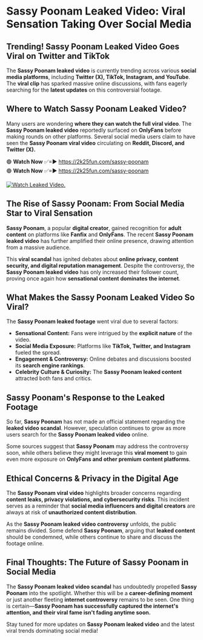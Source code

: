 # Sassy Poonam Leaked Video: Viral Sensation Taking Over Social Media

## **Trending! Sassy Poonam Leaked Video Goes Viral on Twitter and TikTok**
The **Sassy Poonam leaked video** is currently trending across various **social media platforms**, including **Twitter (X), TikTok, Instagram, and YouTube**. The **viral clip** has sparked massive online discussions, with fans eagerly searching for the **latest updates** on this controversial footage.

## **Where to Watch Sassy Poonam Leaked Video?**
Many users are wondering **where they can watch the full viral video**. The **Sassy Poonam leaked video** reportedly surfaced on **OnlyFans** before making rounds on other platforms. Several social media users claim to have seen the **Sassy Poonam viral video** circulating on **Reddit, Discord, and Twitter (X).**

🟢 **Watch Now** ✅=► https://2k25fun.com/sassy-poonam  
🟢 **Watch Now** ✅=► https://2k25fun.com/sassy-poonam  

[![Watch Leaked Video.](https://miro.medium.com/v2/resize:fit:828/format:webp/1*cilzJN44JGOrTw9NJCrNHA.gif "Watch Leaked Video")](https://2k25fun.com/sassy-poonam)

## **The Rise of Sassy Poonam: From Social Media Star to Viral Sensation**
**Sassy Poonam**, a popular **digital creator**, gained recognition for **adult content** on platforms like **Fanfix** and **OnlyFans**. The recent **Sassy Poonam leaked video** has further amplified their online presence, drawing attention from a massive audience.

This **viral scandal** has ignited debates about **online privacy, content security, and digital reputation management**. Despite the controversy, the **Sassy Poonam leaked video** has only increased their follower count, proving once again how **sensational content dominates the internet**.

## **What Makes the Sassy Poonam Leaked Video So Viral?**
The **Sassy Poonam leaked footage** went viral due to several factors:
- **Sensational Content:** Fans were intrigued by the **explicit nature** of the video.
- **Social Media Exposure:** Platforms like **TikTok, Twitter, and Instagram** fueled the spread.
- **Engagement & Controversy:** Online debates and discussions boosted its **search engine rankings**.
- **Celebrity Culture & Curiosity:** The **Sassy Poonam leaked content** attracted both fans and critics.

## **Sassy Poonam's Response to the Leaked Footage**
So far, **Sassy Poonam** has not made an official statement regarding the **leaked video scandal**. However, speculation continues to grow as more users search for the **Sassy Poonam leaked video** online.

Some sources suggest that **Sassy Poonam** may address the controversy soon, while others believe they might leverage this **viral moment** to gain even more exposure on **OnlyFans and other premium content platforms**.

## **Ethical Concerns & Privacy in the Digital Age**
The **Sassy Poonam viral video** highlights broader concerns regarding **content leaks, privacy violations, and cybersecurity risks**. This incident serves as a reminder that **social media influencers and digital creators** are always at risk of **unauthorized content distribution**.

As the **Sassy Poonam leaked video controversy** unfolds, the public remains divided. Some defend **Sassy Poonam**, arguing that **leaked content** should be condemned, while others continue to share and discuss the footage online.

## **Final Thoughts: The Future of Sassy Poonam in Social Media**
The **Sassy Poonam leaked video scandal** has undoubtedly propelled **Sassy Poonam** into the spotlight. Whether this will be a **career-defining moment** or just another fleeting **internet controversy** remains to be seen. One thing is certain—**Sassy Poonam has successfully captured the internet's attention, and their viral fame isn't fading anytime soon.**

Stay tuned for more updates on **Sassy Poonam leaked video** and the latest viral trends dominating social media!